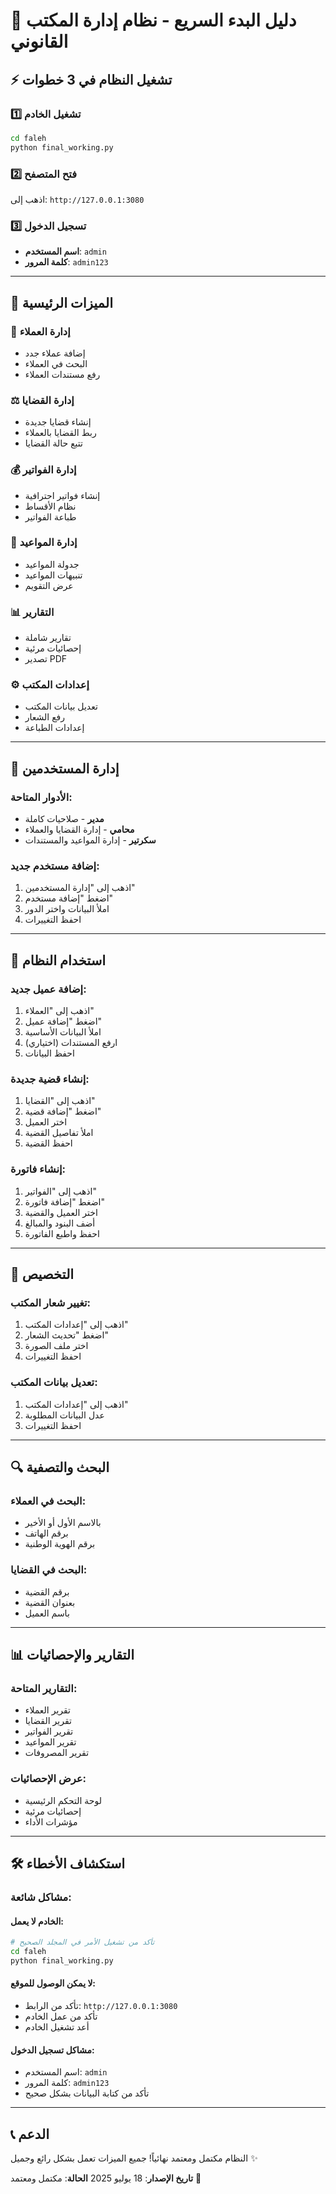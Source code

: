 # 🚀 دليل البدء السريع - نظام إدارة المكتب القانوني

## ⚡ تشغيل النظام في 3 خطوات

### 1️⃣ تشغيل الخادم
```bash
cd faleh
python final_working.py
```

### 2️⃣ فتح المتصفح
اذهب إلى: `http://127.0.0.1:3080`

### 3️⃣ تسجيل الدخول
- **اسم المستخدم**: `admin`
- **كلمة المرور**: `admin123`

---

## 🎯 الميزات الرئيسية

### 👥 إدارة العملاء
- إضافة عملاء جدد
- البحث في العملاء
- رفع مستندات العملاء

### ⚖️ إدارة القضايا
- إنشاء قضايا جديدة
- ربط القضايا بالعملاء
- تتبع حالة القضايا

### 💰 إدارة الفواتير
- إنشاء فواتير احترافية
- نظام الأقساط
- طباعة الفواتير

### 📅 إدارة المواعيد
- جدولة المواعيد
- تنبيهات المواعيد
- عرض التقويم

### 📊 التقارير
- تقارير شاملة
- إحصائيات مرئية
- تصدير PDF

### ⚙️ إعدادات المكتب
- تعديل بيانات المكتب
- رفع الشعار
- إعدادات الطباعة

---

## 🔐 إدارة المستخدمين

### الأدوار المتاحة:
- **مدير** - صلاحيات كاملة
- **محامي** - إدارة القضايا والعملاء
- **سكرتير** - إدارة المواعيد والمستندات

### إضافة مستخدم جديد:
1. اذهب إلى "إدارة المستخدمين"
2. اضغط "إضافة مستخدم"
3. املأ البيانات واختر الدور
4. احفظ التغييرات

---

## 📱 استخدام النظام

### إضافة عميل جديد:
1. اذهب إلى "العملاء"
2. اضغط "إضافة عميل"
3. املأ البيانات الأساسية
4. ارفع المستندات (اختياري)
5. احفظ البيانات

### إنشاء قضية جديدة:
1. اذهب إلى "القضايا"
2. اضغط "إضافة قضية"
3. اختر العميل
4. املأ تفاصيل القضية
5. احفظ القضية

### إنشاء فاتورة:
1. اذهب إلى "الفواتير"
2. اضغط "إضافة فاتورة"
3. اختر العميل والقضية
4. أضف البنود والمبالغ
5. احفظ واطبع الفاتورة

---

## 🎨 التخصيص

### تغيير شعار المكتب:
1. اذهب إلى "إعدادات المكتب"
2. اضغط "تحديث الشعار"
3. اختر ملف الصورة
4. احفظ التغييرات

### تعديل بيانات المكتب:
1. اذهب إلى "إعدادات المكتب"
2. عدل البيانات المطلوبة
3. احفظ التغييرات

---

## 🔍 البحث والتصفية

### البحث في العملاء:
- بالاسم الأول أو الأخير
- برقم الهاتف
- برقم الهوية الوطنية

### البحث في القضايا:
- برقم القضية
- بعنوان القضية
- باسم العميل

---

## 📊 التقارير والإحصائيات

### التقارير المتاحة:
- تقرير العملاء
- تقرير القضايا
- تقرير الفواتير
- تقرير المواعيد
- تقرير المصروفات

### عرض الإحصائيات:
- لوحة التحكم الرئيسية
- إحصائيات مرئية
- مؤشرات الأداء

---

## 🛠️ استكشاف الأخطاء

### مشاكل شائعة:

#### الخادم لا يعمل:
```bash
# تأكد من تشغيل الأمر في المجلد الصحيح
cd faleh
python final_working.py
```

#### لا يمكن الوصول للموقع:
- تأكد من الرابط: `http://127.0.0.1:3080`
- تأكد من عمل الخادم
- أعد تشغيل الخادم

#### مشاكل تسجيل الدخول:
- اسم المستخدم: `admin`
- كلمة المرور: `admin123`
- تأكد من كتابة البيانات بشكل صحيح

---

## 📞 الدعم

النظام مكتمل ومعتمد نهائياً!
جميع الميزات تعمل بشكل رائع وجميل ✨

**تاريخ الإصدار**: 18 يوليو 2025
**الحالة**: مكتمل ومعتمد 🎉
